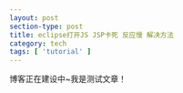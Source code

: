 ```yaml
---
layout: post
section-type: post
title: eclipse打开JS JSP卡死 反应慢 解决方法
category: tech
tags: [ 'tutorial' ]
---
```


博客正在建设中~我是测试文章！